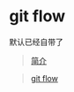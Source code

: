 # git flow

默认已经自带了

> [简介](http://danielkummer.github.io/git-flow-cheatsheet/index.zh_CN.html)

> [git flow](https://github.com/nvie/gitflow)
